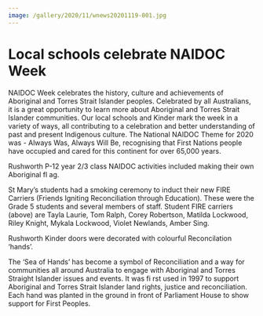 ```yaml
---
image: /gallery/2020/11/wnews20201119-001.jpg
---
```

# Local schools celebrate NAIDOC Week

NAIDOC Week celebrates the history, culture and achievements of Aboriginal and Torres Strait Islander peoples. Celebrated by all Australians, it is a great opportunity to learn more about Aboriginal and Torres Strait Islander communities. Our local schools and Kinder mark the week in a variety of ways, all contributing to a celebration and better understanding of past and present Indigenous culture. The National NAIDOC Theme for 2020 was - Always Was, Always Will Be, recognising that First Nations people have occupied and cared for this continent for over 65,000 years.

Rushworth P-12 year 2/3 class NAIDOC activities included making their own Aboriginal fl ag.

St Mary’s students had a smoking ceremony to induct their new FIRE Carriers (Friends Igniting Reconciliation through Education). These were the Grade 5 students and several members of staff. Student FIRE carriers (above) are Tayla Laurie, Tom Ralph, Corey Robertson, Matilda Lockwood, Riley Knight, Mykala Lockwood, Violet Newlands, Amber Sing.

Rushworth Kinder doors were decorated with colourful Reconcilation ‘hands’.

The ‘Sea of Hands’ has become a symbol of Reconciliation and a way for communities all around Australia to engage with Aboriginal and Torres Straight Islander issues and events. It was fi rst used in 1997 to support Aboriginal and Torres Strait Islander land rights, justice and reconciliation. Each hand was planted in the ground in front of Parliament House to show support for First Peoples.
